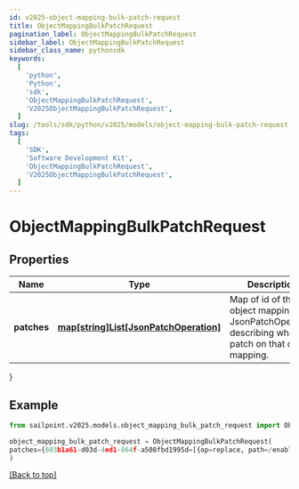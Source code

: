 ```yaml
---
id: v2025-object-mapping-bulk-patch-request
title: ObjectMappingBulkPatchRequest
pagination_label: ObjectMappingBulkPatchRequest
sidebar_label: ObjectMappingBulkPatchRequest
sidebar_class_name: pythonsdk
keywords:
  [
    'python',
    'Python',
    'sdk',
    'ObjectMappingBulkPatchRequest',
    'V2025ObjectMappingBulkPatchRequest',
  ]
slug: /tools/sdk/python/v2025/models/object-mapping-bulk-patch-request
tags:
  [
    'SDK',
    'Software Development Kit',
    'ObjectMappingBulkPatchRequest',
    'V2025ObjectMappingBulkPatchRequest',
  ]
---
```


# ObjectMappingBulkPatchRequest

## Properties

| Name | Type | Description | Notes |
| --- | --- | --- | --- |
| **patches** | [**map[string]List[JsonPatchOperation]**](https://docs.python.org/3/tutorial/datastructures.html#more-on-lists) | Map of id of the object mapping to a JsonPatchOperation describing what to patch on that object mapping. | [required] |

}

## Example

```python
from sailpoint.v2025.models.object_mapping_bulk_patch_request import ObjectMappingBulkPatchRequest

object_mapping_bulk_patch_request = ObjectMappingBulkPatchRequest(
patches={603b1a61-d03d-4ed1-864f-a508fbd1995d=[{op=replace, path=/enabled, value=true}], 00bece34-f50d-4227-8878-76f620b5a971=[{op=replace, path=/targetValue, value=New Target Value}]}
)

```

[[Back to top]](#)
